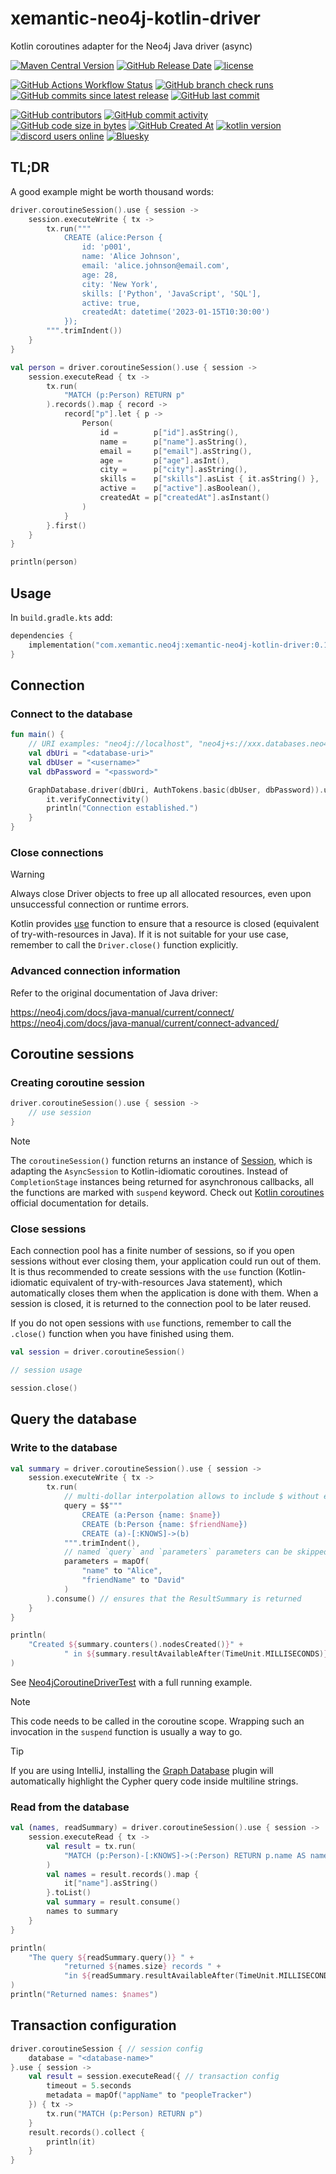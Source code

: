 # xemantic-neo4j-kotlin-driver

Kotlin coroutines adapter for the Neo4j Java driver (async)

[<img alt="Maven Central Version" src="https://img.shields.io/maven-central/v/com.xemantic.neo4j/xemantic-neo4j-kotlin-driver">](https://central.sonatype.com/artifact/com.xemantic.neo4j/xemantic-neo4j-kotlin-driver)
[<img alt="GitHub Release Date" src="https://img.shields.io/github/release-date/xemantic/xemantic-neo4j-kotlin-driver">](https://github.com/xemantic/xemantic-neo4j-kotlin-driver/releases)
[<img alt="license" src="https://img.shields.io/github/license/xemantic/xemantic-neo4j-kotlin-driver?color=blue">](https://github.com/xemantic/xemantic-neo4j-kotlin-driver/blob/main/LICENSE)

[<img alt="GitHub Actions Workflow Status" src="https://img.shields.io/github/actions/workflow/status/xemantic/xemantic-neo4j-kotlin-driver/build-main.yml">](https://github.com/xemantic/xemantic-neo4j-kotlin-driver/actions/workflows/build-main.yml)
[<img alt="GitHub branch check runs" src="https://img.shields.io/github/check-runs/xemantic/xemantic-neo4j-kotlin-driver/main">](https://github.com/xemantic/xemantic-neo4j-kotlin-driver/actions/workflows/build-main.yml)
[<img alt="GitHub commits since latest release" src="https://img.shields.io/github/commits-since/xemantic/xemantic-neo4j-kotlin-driver/latest">](https://github.com/xemantic/xemantic-neo4j-kotlin-driver/commits/main/)
[<img alt="GitHub last commit" src="https://img.shields.io/github/last-commit/xemantic/xemantic-neo4j-kotlin-driver">](https://github.com/xemantic/xemantic-neo4j-kotlin-driver/commits/main/)

[<img alt="GitHub contributors" src="https://img.shields.io/github/contributors/xemantic/xemantic-neo4j-kotlin-driver">](https://github.com/xemantic/xemantic-neo4j-kotlin-driver/graphs/contributors)
[<img alt="GitHub commit activity" src="https://img.shields.io/github/commit-activity/t/xemantic/xemantic-neo4j-kotlin-driver">](https://github.com/xemantic/xemantic-neo4j-kotlin-driver/commits/main/)
[<img alt="GitHub code size in bytes" src="https://img.shields.io/github/languages/code-size/xemantic/xemantic-neo4j-kotlin-driver">]()
[<img alt="GitHub Created At" src="https://img.shields.io/github/created-at/xemantic/xemantic-neo4j-kotlin-driver">](https://github.com/xemantic/xemantic-neo4j-kotlin-driver/commits)
[<img alt="kotlin version" src="https://img.shields.io/badge/dynamic/toml?url=https%3A%2F%2Fraw.githubusercontent.com%2Fxemantic%2Fxemantic-neo4j-kotlin-driver%2Fmain%2Fgradle%2Flibs.versions.toml&query=versions.kotlin&label=kotlin">](https://kotlinlang.org/docs/releases.html)
[<img alt="discord users online" src="https://img.shields.io/discord/811561179280965673">](https://discord.gg/vQktqqN2Vn)
[![Bluesky](https://img.shields.io/badge/Bluesky-0285FF?logo=bluesky&logoColor=fff)](https://bsky.app/profile/xemantic.com)

## TL;DR

A good example might be worth thousand words:

```kotlin
driver.coroutineSession().use { session ->
    session.executeWrite { tx ->
        tx.run("""
            CREATE (alice:Person {
                id: 'p001',
                name: 'Alice Johnson',
                email: 'alice.johnson@email.com',
                age: 28,
                city: 'New York',
                skills: ['Python', 'JavaScript', 'SQL'],
                active: true,
                createdAt: datetime('2023-01-15T10:30:00')
            });
        """.trimIndent())
    }
}

val person = driver.coroutineSession().use { session ->
    session.executeRead { tx ->
        tx.run(
            "MATCH (p:Person) RETURN p"
        ).records().map { record ->
            record["p"].let { p ->
                Person(
                    id =        p["id"].asString(),
                    name =      p["name"].asString(),
                    email =     p["email"].asString(),
                    age =       p["age"].asInt(),
                    city =      p["city"].asString(),
                    skills =    p["skills"].asList { it.asString() },
                    active =    p["active"].asBoolean(),
                    createdAt = p["createdAt"].asInstant()
                )
            }
        }.first()
    }
}

println(person)
```

## Usage

In `build.gradle.kts` add:

```kotlin
dependencies {
    implementation("com.xemantic.neo4j:xemantic-neo4j-kotlin-driver:0.1.0")
}
```

## Connection

### Connect to the database

```kotlin
fun main() {
    // URI examples: "neo4j://localhost", "neo4j+s://xxx.databases.neo4j.io"
    val dbUri = "<database-uri>"
    val dbUser = "<username>"
    val dbPassword = "<password>"

    GraphDatabase.driver(dbUri, AuthTokens.basic(dbUser, dbPassword)).use {
        it.verifyConnectivity()
        println("Connection established.")
    }
}
```

### Close connections

> [!WARNING]
> Always close Driver objects to free up all allocated resources, even upon unsuccessful connection or runtime errors.
 
Kotlin provides [use](https://kotlinlang.org/api/core/kotlin-stdlib/kotlin.io/use.html) function to ensure that a resource is closed (equivalent of try-with-resources in Java). If it is not suitable for your use case, remember to call the `Driver.close()` function explicitly.

### Advanced connection information

Refer to the original documentation of Java driver:

https://neo4j.com/docs/java-manual/current/connect/
https://neo4j.com/docs/java-manual/current/connect-advanced/

## Coroutine sessions

### Creating coroutine session

```kotlin
driver.coroutineSession().use { session ->
    // use session
}
```

> [!NOTE]
> The `coroutineSession()` function returns an instance of [Session](src/main/kotlin/Session.kt), which is adapting the `AsyncSession` to Kotlin-idiomatic coroutines. Instead of `CompletionStage` instances being returned for asynchronous callbacks, all the functions are marked with `suspend` keyword. Check out [Kotlin coroutines](https://kotlinlang.org/docs/coroutines-overview.html) official documentation for details.

### Close sessions

Each connection pool has a finite number of sessions, so if you open sessions without ever closing them, your application could run out of them. It is thus recommended to create sessions with the `use` function (Kotlin-idiomatic equivalent of try-with-resources Java statement), which automatically closes them when the application is done with them. When a session is closed, it is returned to the connection pool to be later reused.

If you do not open sessions with `use` functions, remember to call the `.close()` function when you have finished using them.

```kotlin
val session = driver.coroutineSession()

// session usage

session.close()
```

## Query the database

### Write to the database

```kotlin
val summary = driver.coroutineSession().use { session ->
    session.executeWrite { tx ->
        tx.run(
            // multi-dollar interpolation allows to include $ without escaping
            query = $$"""
                CREATE (a:Person {name: $name})
                CREATE (b:Person {name: $friendName})
                CREATE (a)-[:KNOWS]->(b)
            """.trimIndent(),
            // named `query` and `parameters` parameters can be skipped if you prefer
            parameters = mapOf(
                "name" to "Alice",
                "friendName" to "David"
            )
        ).consume() // ensures that the ResultSummary is returned
    }
}

println(
    "Created ${summary.counters().nodesCreated()}" +
            " in ${summary.resultAvailableAfter(TimeUnit.MILLISECONDS)} ms."
)
```

See [Neo4jCoroutineDriverTest](src/test/kotlin/Neo4jCoroutineDriverTest.kt) with a full running example.

> [!NOTE]
> This code needs to be called in the coroutine scope. Wrapping such an invocation in the `suspend` function is usually a way to go.

> [!TIP]
> If you are using IntelliJ, installing the [Graph Database](https://plugins.jetbrains.com/plugin/20417-graph-database) plugin will automatically highlight the Cypher query code inside multiline strings.

### Read from the database


```kotlin
val (names, readSummary) = driver.coroutineSession().use { session ->
    session.executeRead { tx ->
        val result = tx.run(
            "MATCH (p:Person)-[:KNOWS]->(:Person) RETURN p.name AS name"
        )
        val names = result.records().map {
            it["name"].asString()
        }.toList()
        val summary = result.consume()
        names to summary
    }
}

println(
    "The query ${readSummary.query()} " +
            "returned ${names.size} records " +
            "in ${readSummary.resultAvailableAfter(TimeUnit.MILLISECONDS)} ms."
)
println("Returned names: $names")
```

## Transaction configuration

```kotlin
driver.coroutineSession { // session config
    database = "<database-name>"
}.use { session ->
    val result = session.executeRead({ // transaction config
        timeout = 5.seconds
        metadata = mapOf("appName" to "peopleTracker")
    }) { tx ->
        tx.run("MATCH (p:Person) RETURN p")
    }
    result.records().collect {
        println(it)
    }
}
```
